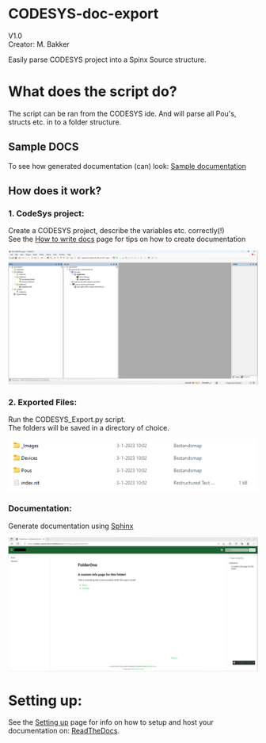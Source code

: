 # CODESYS-doc-export
V1.0  
Creator: M. Bakker

Easily parse CODESYS project into a Spinx Source structure.

# What does the script do?
The script can be ran from the CODESYS ide. And will parse all Pou's, structs etc. in to a folder structure. 

## Sample DOCS
To see how generated documentation (can) look: [Sample documentation](https://codesys-sample-docs.readthedocs.io/en/latest/index.html)

## How does it work?
### 1. CodeSys project:
Create a CODESYS project, describe the variables etc. correctly(!)  
See the [How to write docs](..How_To_Write_docs) page for tips on how to create documentation  

![CODESYS Project](README_PICS/CODESYS_Project.png?)

### 2. Exported Files:
Run the CODESYS_Export.py script.  
The folders will be saved in a directory of choice. 

![Exported files](README_PICS/Exported_Files.png?)

### Documentation:
Generate documentation using [Sphinx](https://www.sphinx-doc.org/en/master/)  

![Exported files](README_PICS/WebPage.png?)

# Setting up:
See the [Setting up](Setting_Up/SETTING_UP.md) page for info on how to setup and host your documentation on: [ReadTheDocs](https://readthedocs.org/).
